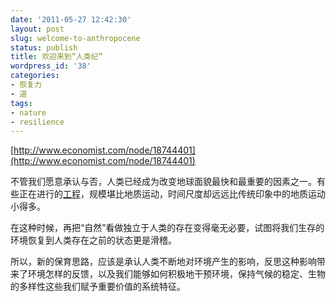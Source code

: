 ```yaml
---
date: '2011-05-27 12:42:30'
layout: post
slug: welcome-to-anthropocene
status: publish
title: 欢迎来到“人类纪”
wordpress_id: '38'
categories:
- 恢复力
- 道
tags:
- nature
- resilience
---
```


[http://www.economist.com/node/18744401](http://www.economist.com/node/18744401)

不管我们愿意承认与否，人类已经成为改变地球面貌最快和最重要的因素之一。有些正在进行的[工程](http://www.syncrude.ca/users/folder.asp?FolderID=5728)，规模堪比地质运动，时间尺度却远远比传统印象中的地质运动小得多。

在这种时候，再把“自然”看做独立于人类的存在变得毫无必要，试图将我们生存的环境恢复到人类存在之前的状态更是滑稽。

所以，新的保育思路，应该是承认人类不断地对环境产生的影响，反思这种影响带来了环境怎样的反馈，以及我们能够如何积极地干预环境，保持气候的稳定、生物的多样性这些我们赋予重要价值的系统特征。
